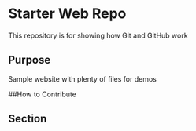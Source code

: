 # Starter Web Repo

This repository is for showing how Git and GitHub work

## Purpose

Sample website with plenty of files for demos

##How to Contribute

## Section